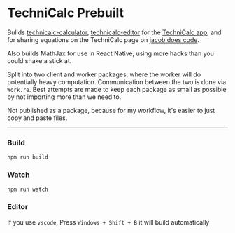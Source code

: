 # TechniCalc Prebuilt

Bulids [technicalc-calculator](https://github.com/jacobp100/technicalc-calculator), [technicalc-editor](https://github.com/jacobp100/technicalc-editor) for the [TechniCalc app](https://jacobdoes.code.com/technicalc), and for sharing equations on the TechniCalc page on [jacob does code](https://jacobdoescode.com/technicalc).

Also builds MathJax for use in React Native, using more hacks than you could shake a stick at.

Split into two client and worker packages, where the worker will do potentially heavy computation. Communication between the two is done via `Work.re`. Best attempts are made to keep each package as small as possible by not importing more than we need to.

Not published as a package, because for my workflow, it's easier to just copy and paste files. 

---

### Build

```
npm run build
```

### Watch

```
npm run watch
```

### Editor

If you use `vscode`, Press `Windows + Shift + B` it will build automatically
